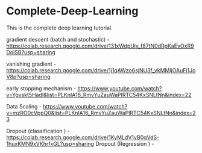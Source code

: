 # Complete-Deep-Learning
This is the complete deep learning tutorial.


gradient descent (batch and stochastic) - https://colab.research.google.com/drive/131xWdpUiy_f87tN0dRpKaEvOxR9DoiSB?usp=sharing

vanishing gradient - https://colab.research.google.com/drive/1j1qAWzo6sjNU3f_vkMMijOAuFi1JoV8p?usp=sharing

early stopping mechanism - https://www.youtube.com/watch?v=Ygvskt5HadI&list=PLKnIA16_RmvYuZauWaPlRTC54KxSNLtNn&index=22

Data Scaling - https://www.youtube.com/watch?v=mzRO0cVppQ0&list=PLKnIA16_RmvYuZauWaPlRTC54KxSNLtNn&index=23

Dropout (classification ) - https://colab.research.google.com/drive/1KyMLdV1yB0qVdS-1huxKMN9xVKhrfxGL?usp=sharing
Dropout (Regression ) - 
